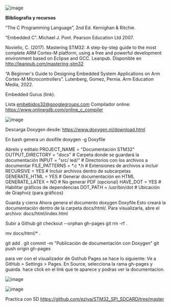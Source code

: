 
![image](https://github.com/user-attachments/assets/aaa8f7a4-f70d-4241-b5a5-7cdb6aaa8a97)

**Blibliografia y recursos**

“The C Programming Language”, 2nd Ed. Kernighan & Ritchie.

“Embedded C”. Michael J. Pont.  Pearson Education Ltd 2007.

Noviello, C. (2017). Mastering STM32: A step-by-step guide to the most complete ARM Cortex-M platform, using a free and powerful development environment based on Eclipse and GCC. Leanpub. Disponible en http://leanpub.com/mastering-stm32

“A Beginner's Guide to Designing Embedded System Applications on Arm Cortex-M Microcontrollers”. Lutenberg, Gomez, Pernia. Arm Education Media, 2022.

Embedded Gurus (link).

Lista embebidos32@googlegroups.com
Compilador online: https://www.onlinegdb.com/online_c_compiler

![image](https://github.com/user-attachments/assets/90e59a51-abbf-4592-a131-b98e7bb7b8f3)


Descarga Doxygen desde: https://www.doxygen.nl/download.html



En bash genera un doxifile
doxygen -g Doxyfile

Abrelo y editalo
PROJECT_NAME           = "Documentación STM32"
OUTPUT_DIRECTORY       = "docs"         # Carpeta donde se guardará la documentación
INPUT                 = "src/ led/"     # Directorios con los archivos a documentar
FILE_PATTERNS         = *.c *.h         # Extensiones de archivos a incluir
RECURSIVE             = YES             # Incluir archivos dentro de subcarpetas
GENERATE_HTML         = YES             # Generar documentación en HTML
GENERATE_LATEX        = NO              # No generar PDF (opcional)
HAVE_DOT              = YES             # Habilitar gráficos de dependencias
DOT_PATH              = /usr/bin/dot    # Ubicación de Graphviz (para gráficos)

Guarda y cierra
Ahora genera el documento
doxygen Doxyfile
Esto creará la documentación dentro de la carpeta docs/html/.
Para visualizarla, abre el archivo:
docs/html/index.html

Subir a Github
git checkout --orphan gh-pages
git rm -rf .

mv docs/html/* .

git add .
git commit -m "Publicación de documentación con Doxygen"
git push origin gh-pages


para ver con el visualizador de Gothub Pages se hace lo siguiente:
Ve a GitHub > Settings > Pages.
En Source, selecciona la rama gh-pages y guarda.
hace click en el link que te aparece y podras ver la documentacion.


![image](https://github.com/user-attachments/assets/c268f5ba-de04-4ef2-b6b6-48d8d4108e56)

![image](https://github.com/user-attachments/assets/850e8e74-be7e-47b0-9f2e-78e10dfc3673)

Practica con SD
https://github.com/eziya/STM32_SPI_SDCARD/tree/master



